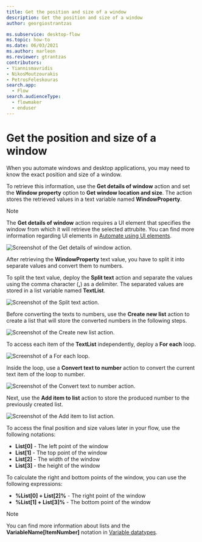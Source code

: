 ```yaml
---
title: Get the position and size of a window
description: Get the position and size of a window
author: georgiostrantzas

ms.subservice: desktop-flow
ms.topic: how-to
ms.date: 06/03/2021
ms.author: marleon
ms.reviewer: gtrantzas
contributors:
- Yiannismavridis
- NikosMoutzourakis
- PetrosFeleskouras
search.app: 
  - Flow
search.audienceType: 
  - flowmaker
  - enduser
---
```


# Get the position and size of a window


When you automate windows and desktop applications, you may need to know the exact position and size of a window. 

To retrieve this information, use the **Get details of window** action and set the **Window property** option to **Get window location and size**. The action stores the retrieved values in a text variable named **WindowProperty**.

> [!NOTE]
> The **Get details of window** action requires a UI element that specifies the window from which it will retrieve the selected attrubite. You can find more information regarding UI elements in [Automate using UI elements](../ui-elements.md).

![Screenshot of the Get details of window action.](media/get-position-size-window/get-details-window-action.png)

After retrieving the **WindowProperty** text value, you have to split it into separate values and convert them to numbers.

To split the text value, deploy the **Split text** action and separate the values using the comma character (**,**) as a delimiter. The separated values are stored in a list variable named **TextList**.

![Screenshot of the Split text action.](media/get-position-size-window/split-text-action.png)

Before converting the texts to numbers, use the **Create new list** action to create a list that will store the converted numbers in the following steps.

![Screenshot of the Create new list action.](media/get-position-size-window/create-new-list-action.png)

To access each item of the **TextList** independently,  deploy a **For each** loop.

![Screenshot of a For each loop.](media/get-position-size-window/for-each-loop.png)

Inside the loop, use a **Convert text to number** action to convert the current text item of the loop to number.

![Screenshot of the Convert text to number action.](media/get-position-size-window/convert-text-number-action.png)

Next, use the **Add item to list** action to store the produced number to the previously created list.

![Screenshot of the Add item to list action.](media/get-position-size-window/add-item-list-action.png)

To access the final position and size values later in your flow, use the following notations:

- **List[0]** - The left point of the window
- **List[1]** - The top point of the window
- **List[2]** - The width of the window
- **List[3]** - the height of the window

To calculate the right and bottom points of the window, you can use the following expressions:

- **%List[0] + List[2]%** - The right point of the window
- **%List[1] + List[3]%** - The bottom point of the window

> [!NOTE]
> You can find more information about lists and the **VariableName\[ItemNumber\]** notation in [Variable datatypes](../variable-data-types.md).